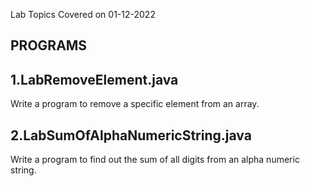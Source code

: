 Lab Topics Covered on 01-12-2022

PROGRAMS
--------
1.LabRemoveElement.java
------------------------
Write a program to remove a specific element from an array.

2.LabSumOfAlphaNumericString.java
----------------------------------
Write a program to find out the sum of all digits from an alpha numeric string.
